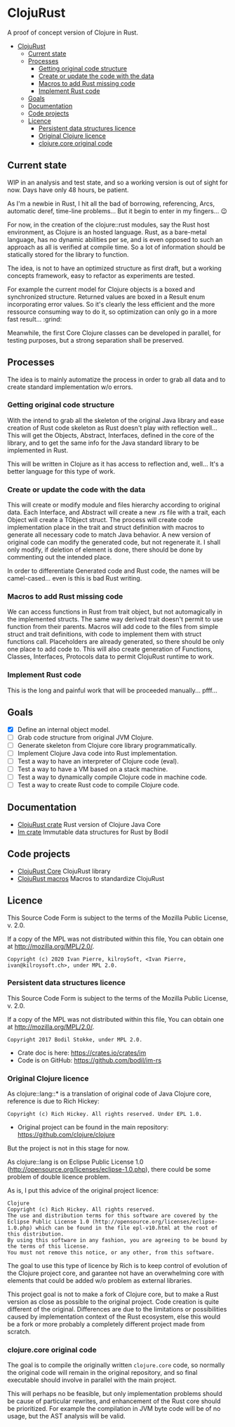 # ClojuRust
A proof of concept version of Clojure in Rust.

<!-- TOC -->

- [ClojuRust](#clojurust)
    - [Current state](#current-state)
    - [Processes](#processes)
        - [Getting original code structure](#getting-original-code-structure)
        - [Create or update the code with the data](#create-or-update-the-code-with-the-data)
        - [Macros to add Rust missing code](#macros-to-add-rust-missing-code)
        - [Implement Rust code](#implement-rust-code)
    - [Goals](#goals)
    - [Documentation](#documentation)
    - [Code projects](#code-projects)
    - [Licence](#licence)
        - [Persistent data structures licence](#persistent-data-structures-licence)
        - [Original Clojure licence](#original-clojure-licence)
        - [clojure.core original code](#clojurecore-original-code)

<!-- /TOC -->

## Current state
WIP in an analysis and test state, and so a working version is out of sight for now. Days have only 48 hours, be patient.

As I'm a newbie in Rust, I hit all the bad of borrowing, referencing, Arcs, automatic deref, time-line problems... But it begin to enter in my fingers... :wink:

For now, in the creation of the clojure::rust modules, say the Rust host environment, as Clojure is an hosted language. Rust, as a bare-metal language, has no dynamic abilities per se, and is even opposed to such an approach as all is verified at compile time. So a lot of information should be statically stored for the library to function.

The idea, is not to have an optimized structure as first draft, but a working concepts framework, easy to refactor as experiments are tested.

For example the current model for Clojure objects is a boxed and synchronized structure. Returned values are boxed in a Result enum incorporating error values. So it's clearly the less efficient and the more ressource consuming way to do it, so optimization can only go in a more fast result... :grind:

Meanwhile, the first Core Clojure classes can be developed in parallel, for testing purposes, but a strong separation shall be preserved.

## Processes
The idea is to mainly automatize the process in order to grab all data and to create standard implementation w/o errors.

### Getting original code structure
With the intend to grab all the skeleton of the original Java library and ease creation of Rust code skeleton as Rust doesn't play with reflection well... This will get the Objects, Abstract, Interfaces, defined in the core of the library, and to get the same info for the Java standard library to be implemented in Rust.

This will be written in Clojure as it has access to reflection and, well... It's a better language for this type of work.

### Create or update the code with the data
This will create or modify module and files hierarchy according to original data. Each Interface, and Abstract will create a new .rs file with a trait, each Object will create a TObject struct. The process will create code implementation place in the trait and struct definition with macros to generate all necessary code to match Java behavior. A new version of original code can modify the generated code, but not regenerate it. I shall only modify, if deletion of element is done, there should be done by commenting out the intended place.

In order to differentiate Generated code and Rust code, the names will be camel-cased... even is this is bad Rust writing. 

### Macros to add Rust missing code
We can access functions in Rust from trait object, but not automagically in the implemented structs. The same way derived trait doesn't permit to use function from their parents. Macros will add code to the files from simple struct and trait definitions, with code to implement them with struct functions call. Placeholders are already generated, so there should be only one place to add code to. This will also create generation of Functions, Classes, Interfaces, Protocols data to permit ClojuRust runtime to work.

### Implement Rust code
This is the long and painful work that will be proceeded manually... pfff...

## Goals
* [X] Define an internal object model.
* [ ] Grab code structure from original JVM Clojure. 
* [ ] Generate skeleton from Clojure core library programmatically.
* [ ] Implement Clojure Java code into Rust implementation.
* [ ] Test a way to have an interpreter of Clojure code (eval).
* [ ] Test a way to have a VM based on a stack machine.
* [ ] Test a way to dynamically compile Clojure code in machine code.
* [ ] Test a way to create Rust code to compile Clojure code.

## Documentation
* [ClojuRust crate](https://clojurust.github.io/clojurust.doc/clojurust/) Rust version of Clojure Java Core
* [Im crate](https://clojurust.github.io/clojurust.doc/im/) Immutable data structures for Rust by Bodil

## Code projects
* [ClojuRust Core](https://github.com/clojurust/clojurust) ClojuRust library
* [ClojuRust macros](https://github.com/clojurust/clojurust-macros) Macros to standardize ClojuRust


## Licence
This Source Code Form is subject to the terms of the Mozilla Public License, v. 2.0. 

If a copy of the MPL was not distributed within this file, You can obtain one at http://mozilla.org/MPL/2.0/.

    Copyright (c) 2020 Ivan Pierre, kilroySoft, <Ivan Pierre, ivan@kilroysoft.ch>, under MPL 2.0.

### Persistent data structures licence
This Source Code Form is subject to the terms of the Mozilla Public License, v. 2.0. 

If a copy of the MPL was not distributed within this file, You can obtain one at http://mozilla.org/MPL/2.0/.

    Copyright 2017 Bodil Stokke, under MPL 2.0.

* Crate doc is here: https://crates.io/crates/im
* Code is on GitHub: https://github.com/bodil/im-rs

### Original Clojure licence
As clojure::lang::* is a translation of original code of Java Clojure core, reference is due to Rich Hickey:

    Copyright (c) Rich Hickey. All rights reserved. Under EPL 1.0.

* Original project can be found in the main repository: https://github.com/clojure/clojure

But the project is not in this stage for now.

As clojure::lang is on Eclipse Public License 1.0 (http://opensource.org/licenses/eclipse-1.0.php), there could be some problem of double licence problem.

As is, I put this advice of the original project licence:

    Clojure
    Copyright (c) Rich Hickey. All rights reserved.
    The use and distribution terms for this software are covered by the Eclipse Public License 1.0 (http://opensource.org/licenses/eclipse-1.0.php) which can be found in the file epl-v10.html at the root of this distribution.
    By using this software in any fashion, you are agreeing to be bound by the terms of this license.
    You must not remove this notice, or any other, from this software.

The goal to use this type of licence by Rich is to keep control of evolution of the Clojure project core, and garantee not have an overwhelming core with elements that could be added w/o problem as external libraries.

This project goal is not to make a fork of Clojure core, but to make a Rust version as close as possible to the original project. Code creation is quite different of the original. Differences are due to the limitations or possibilities caused by implementation context of the Rust ecosystem, else this would be a fork or more probably a completely different project made from scratch.

### clojure.core original code
The goal is to compile the originally written `clojure.core` code, so normally the original code will remain in the original repository, and so final executable should involve in parallel with the main project.

This will perhaps no be feasible, but only implementation problems should be cause of particular rewrites, and enhancement of the Rust core should be prioritized. For example the compilation in JVM byte code will be of no usage, but the AST analysis will be valid.
